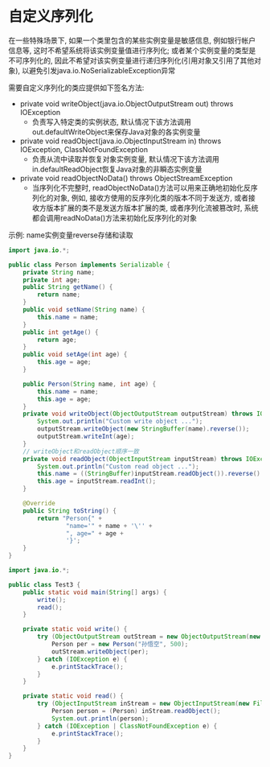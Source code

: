 # 自定义序列化

在一些特殊场景下, 如果一个类里包含的某些实例变量是敏感信息, 例如银行帐户信息等, 这时不希望系统将该实例变量值进行序列化; 或者某个实例变量的类型是不可序列化的, 因此不希望对该实例变量进行递归序列化(引用对象又引用了其他对象), 以避免引发java.io.NoSerializableException异常  

需要自定义序列化的类应提供如下签名方法:  

- private void writeObject(java.io.ObjectOutputStream out) throws IOException  
  - 负责写入特定类的实例状态, 默认情况下该方法调用out.defaultWriteObject来保存Java对象的各实例变量
- private void readObject(java.io.ObjectInputStream in) throws IOException, ClassNotFoundException
  - 负责从流中读取并恢复对象实例变量, 默认情况下该方法调用in.defaultReadObject恢复Java对象的非瞬态实例变量
- private void readObjectNoData() throws ObjectStreamException
  - 当序列化不完整时, readObjectNoData()方法可以用来正确地初始化反序列化的对象, 例如, 接收方使用的反序列化类的版本不同于发送方, 或者接收方版本扩展的类不是发送方版本扩展的类, 或者序列化流被篡改时, 系统都会调用readNoData()方法来初始化反序列化的对象

示例: name实例变量reverse存储和读取  

```java
import java.io.*;

public class Person implements Serializable {
    private String name;
    private int age;
    public String getName() {
        return name;
    }
    public void setName(String name) {
        this.name = name;
    }
    public int getAge() {
        return age;
    }
    public void setAge(int age) {
        this.age = age;
    }

    public Person(String name, int age) {
        this.name = name;
        this.age = age;
    }
    private void writeObject(ObjectOutputStream outputStream) throws IOException {
        System.out.println("Custom write object ...");
        outputStream.writeObject(new StringBuffer(name).reverse());
        outputStream.writeInt(age);
    }
    // writeObject和readObject顺序一致
    private void readObject(ObjectInputStream inputStream) throws IOException, ClassNotFoundException {
        System.out.println("Custom read object ...");
        this.name = ((StringBuffer)inputStream.readObject()).reverse().toString();
        this.age = inputStream.readInt();
    }

    @Override
    public String toString() {
        return "Person{" +
                "name='" + name + '\'' +
                ", age=" + age +
                '}';
    }
}
```

```java
import java.io.*;

public class Test3 {
    public static void main(String[] args) {
        write();
        read();
    }

    private static void write() {
        try (ObjectOutputStream outStream = new ObjectOutputStream(new FileOutputStream("person.txt"))) {
            Person per = new Person("孙悟空", 500);
            outStream.writeObject(per);
        } catch (IOException e) {
            e.printStackTrace();
        }
    }

    private static void read() {
        try (ObjectInputStream inStream = new ObjectInputStream(new FileInputStream("person.txt"))) {
            Person person = (Person) inStream.readObject();
            System.out.println(person);
        } catch (IOException | ClassNotFoundException e) {
            e.printStackTrace();
        }
    }
}
```



